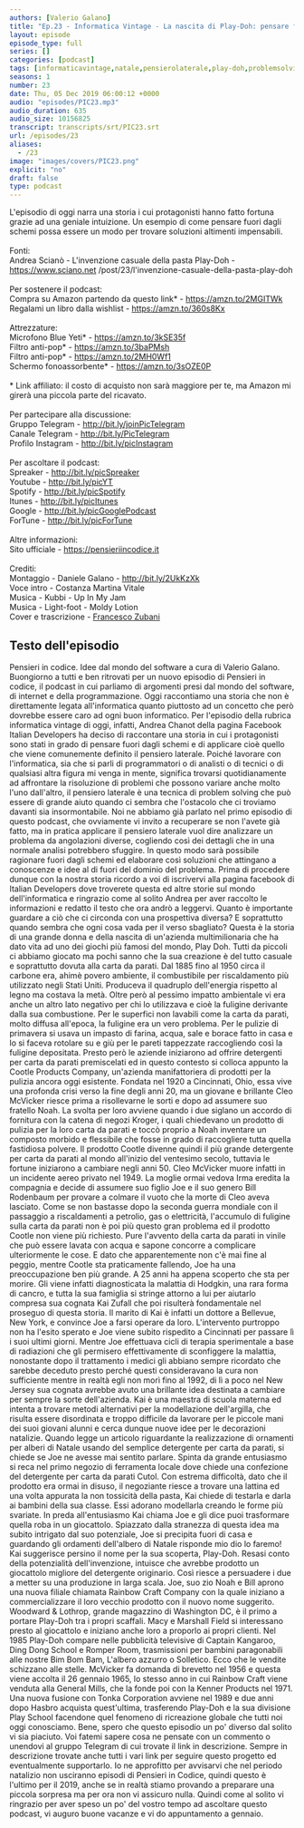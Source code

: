 ```yaml
---
authors: [Valerio Galano]
title: "Ep.23 - Informatica Vintage - La nascita di Play-Doh: pensare fuori dagli schemi"
layout: episode
episode_type: full
series: []
categories: [podcast]
tags: [informaticavintage,natale,pensierolaterale,play-doh,problemsolving]
seasons: 1
number: 23
date: Thu, 05 Dec 2019 06:00:12 +0000
audio: "episodes/PIC23.mp3"
audio_duration: 635
audio_size: 10156825
transcript: transcripts/srt/PIC23.srt
url: /episodes/23
aliases: 
  - /23
image: "images/covers/PIC23.png"
explicit: "no"
draft: false
type: podcast
---
```

L'episodio di oggi narra una storia i cui protagonisti hanno fatto fortuna grazie ad una geniale intuizione. Un esempio di come pensare fuori dagli schemi possa essere un modo per trovare soluzioni altimenti impensabili.<br /><br />Fonti:<br />Andrea Scianò - L'invenzione casuale della pasta Play-Doh - <a href="https://www.sciano.net" rel="noopener">https://www.sciano.net</a> /post/23/l'invenzione-casuale-della-pasta-play-doh <br /><br />Per sostenere il podcast:<br />Compra su Amazon partendo da questo link* - <a href="https://amzn.to/2MGITWk" rel="noopener">https://amzn.to/2MGITWk</a>  <br />Regalami un libro dalla wishlist - <a href="https://amzn.to/360s8Kx" rel="noopener">https://amzn.to/360s8Kx</a> <br /><br />Attrezzature:<br />Microfono Blue Yeti* - <a href="https://amzn.to/3kSE35f" rel="noopener">https://amzn.to/3kSE35f</a>  <br />Filtro anti-pop* - <a href="https://amzn.to/3baPMsh" rel="noopener">https://amzn.to/3baPMsh</a>  <br />Filtro anti-pop* - <a href="https://amzn.to/2MH0Wf1" rel="noopener">https://amzn.to/2MH0Wf1</a>  <br />Schermo fonoassorbente* - <a href="https://amzn.to/3sOZE0P" rel="noopener">https://amzn.to/3sOZE0P</a>  <br /><br />* Link affiliato: il costo di acquisto non sarà maggiore per te, ma Amazon mi girerà una piccola parte del ricavato. <br /><br />Per partecipare alla discussione:<br />Gruppo Telegram - <a href="http://bit.ly/joinPicTelegram" rel="noopener">http://bit.ly/joinPicTelegram</a> <br />Canale Telegram - <a href="http://bit.ly/PicTelegram" rel="noopener">http://bit.ly/PicTelegram</a> <br />Profilo Instagram - <a href="http://bit.ly/picInstagram" rel="noopener">http://bit.ly/picInstagram</a> <br /><br />Per ascoltare il podcast:<br />Spreaker - <a href="http://bit.ly/picSpreaker" rel="noopener">http://bit.ly/picSpreaker</a> <br />Youtube - <a href="http://bit.ly/picYT" rel="noopener">http://bit.ly/picYT</a> <br />Spotify - <a href="http://bit.ly/picSpotify" rel="noopener">http://bit.ly/picSpotify</a> <br />Itunes - <a href="http://bit.ly/picItunes" rel="noopener">http://bit.ly/picItunes</a> <br />Google - <a href="http://bit.ly/picGooglePodcast" rel="noopener">http://bit.ly/picGooglePodcast</a> <br />ForTune - <a href="http://bit.ly/picForTune" rel="noopener">http://bit.ly/picForTune</a> <br /><br />Altre informazioni:<br />Sito ufficiale - <a href="https://pensieriincodice.it" rel="noopener">https://pensieriincodice.it</a> <br /><br />Crediti:<br />Montaggio - Daniele Galano - <a href="http://bit.ly/2UkKzXk" rel="noopener">http://bit.ly/2UkKzXk</a> <br />Voce intro - Costanza Martina Vitale<br />Musica - Kubbi - Up In My Jam<br />Musica - Light-foot - Moldy Lotion<br />Cover e trascrizione - <a href="https://it.linkedin.com/in/francesco-zubani-5957081a6" rel="noopener">Francesco Zubani</a>

<!-- more -->

## Testo dell'episodio

Pensieri in codice. Idee dal mondo del software a cura di Valerio Galano.
Buongiorno a tutti e ben ritrovati per un nuovo episodio di Pensieri in codice,
il podcast in cui parliamo di argomenti presi dal mondo del software, di internet e della
programmazione. Oggi raccontiamo una storia che non è direttamente legata all'informatica quanto
piuttosto ad un concetto che però dovrebbe essere caro ad ogni buon informatico. Per
l'episodio della rubrica informatica vintage di oggi, infatti, Andrea Chanot della pagina
Facebook Italian Developers ha deciso di raccontare una storia in cui i protagonisti sono stati in
grado di pensare fuori dagli schemi e di applicare cioè quello che viene comunemente definito il
pensiero laterale. Poiché lavorare con l'informatica, sia che si parli di programmatori o di analisti
o di tecnici o di qualsiasi altra figura mi venga in mente, significa trovarsi quotidianamente ad
affrontare la risoluzione di problemi che possono variare anche molto l'uno dall'altro, il pensiero
laterale è una tecnica di problem solving che può essere di grande aiuto quando ci sembra che
l'ostacolo che ci troviamo davanti sia insormontabile. Noi ne abbiamo già parlato nel primo episodio
di questo podcast, che ovviamente vi invito a recuperare se non l'avete già fatto, ma in
pratica applicare il pensiero laterale vuol dire analizzare un problema da angolazioni diverse,
cogliendo così dei dettagli che in una normale analisi potrebbero sfuggire. In questo modo sarà
possibile ragionare fuori dagli schemi ed elaborare così soluzioni che attingano a conoscenze e idee
al di fuori del dominio del problema. Prima di procedere dunque con la nostra storia ricordo
a voi di iscrivervi alla pagina facebook di Italian Developers dove troverete questa ed altre
storie sul mondo dell'informatica e ringrazio come al solito Andrea per aver raccolto le
informazioni e redatto il testo che ora andrò a leggervi. Quanto è importante guardare a ciò
che ci circonda con una prospettiva diversa? E soprattutto quando sembra che ogni cosa vada
per il verso sbagliato? Questa è la storia di una grande donna e della nascita di un'azienda
multimilionaria che ha dato vita ad uno dei giochi più famosi del mondo, Play Doh. Tutti da piccoli
ci abbiamo giocato ma pochi sanno che la sua creazione è del tutto casuale e soprattutto
dovuta alla carta da parati. Dal 1885 fino al 1950 circa il carbone era, ahimè povero ambiente,
il combustibile per riscaldamento più utilizzato negli Stati Uniti. Produceva il quadruplo dell'energia
rispetto al legno ma costava la metà. Oltre però al pessimo impatto ambientale vi era anche un altro
lato negativo per chi lo utilizzava e cioè la fuligine derivante dalla sua combustione. Per
le superfici non lavabili come la carta da parati, molto diffusa all'epoca, la fuligine era un vero
problema. Per le pulizie di primavera si usava un impasto di farina, acqua, sale e borace fatto in
casa e lo si faceva rotolare su e giù per le pareti tappezzate raccogliendo così la fuligine
depositata. Presto però le aziende iniziarono ad offrire detergenti per carta da parati premiscelati
ed in questo contesto si colloca appunto la Cootle Products Company, un'azienda manifattoriera
di prodotti per la pulizia ancora oggi esistente. Fondata nel 1920 a Cincinnati, Ohio, essa vive
una profonda crisi verso la fine degli anni 20, ma un giovane e brillante Cleo McVicker riesce
prima a risollevarne le sorti e dopo ad assumere suo fratello Noah. La svolta per loro avviene
quando i due siglano un accordo di fornitura con la catena di negozi Kroger, i quali chiedevano
un prodotto di pulizia per la loro carta da parati e toccò proprio a Noah inventare un composto morbido
e flessibile che fosse in grado di raccogliere tutta quella fastidiosa polvere. Il prodotto
Cootle divenne quindi il più grande detergente per carta da parati al mondo all'inizio del ventesimo
secolo, tuttavia le fortune iniziarono a cambiare negli anni 50. Cleo McVicker muore infatti in un
incidente aereo privato nel 1949. La moglie ormai vedova Irma eredita la compagnia e decide di
assumere suo figlio Joe e il suo genero Bill Rodenbaum per provare a colmare il vuoto che la
morte di Cleo aveva lasciato. Come se non bastasse dopo la seconda guerra mondiale con il passaggio
a riscaldamenti a petrolio, gas o elettricità, l'accumulo di fuligine sulla carta da parati non
è poi più questo gran problema ed il prodotto Cootle non viene più richiesto. Pure l'avvento
della carta da parati in vinile che può essere lavata con acqua e sapone concorre a complicare
ulteriormente le cose. E dato che apparentemente non c'è mai fine al peggio, mentre Cootle sta
praticamente fallendo, Joe ha una preoccupazione ben più grande. A 25 anni ha appena scoperto che
sta per morire. Gli viene infatti diagnosticata la malattia di Hodgkin, una rara forma di cancro,
e tutta la sua famiglia si stringe attorno a lui per aiutarlo compresa sua cognata Kai Zufall
che poi risulterà fondamentale nel proseguo di questa storia. Il marito di Kai è infatti un
dottore a Bellevue, New York, e convince Joe a farsi operare da loro. L'intervento purtroppo
non ha l'esito sperato e Joe viene subito rispedito a Cincinnati per passare lì i suoi ultimi giorni.
Mentre Joe effettuava cicli di terapia sperimentale a base di radiazioni che gli
permisero effettivamente di sconfiggere la malattia, nonostante dopo il trattamento i
medici gli abbiano sempre ricordato che sarebbe deceduto presto perché questi consideravano la
cura non sufficiente mentre in realtà egli non morì fino al 1992, di lì a poco nel New Jersey
sua cognata avrebbe avuto una brillante idea destinata a cambiare per sempre la sorte
dell'azienda. Kai è una maestra di scuola materna ed intenta a trovare metodi alternativi per la
modellazione dell'argilla, che risulta essere disordinata e troppo difficile da lavorare per
le piccole mani dei suoi giovani alunni e cerca dunque nuove idee per le decorazioni natalizie.
Quando legge un articolo riguardante la realizzazione di ornamenti per alberi di
Natale usando del semplice detergente per carta da parati, si chiede se Joe ne avesse mai sentito
parlare. Spinta da grande entusiasmo si reca nel primo negozio di ferramenta locale dove chiede
una confezione del detergente per carta da parati Cutol. Con estrema difficoltà, dato che il prodotto
era ormai in disuso, il negoziante riesce a trovare una lattina ed una volta appurata la non
tossicità della pasta, Kai chiede di testarla e darla ai bambini della sua classe. Essi adorano
modellarla creando le forme più svariate. In preda all'entusiasmo Kai chiama Joe e gli dice
puoi trasformare quella roba in un giocattolo. Spiazzato dalla stranezza di questa idea ma
subito intrigato dal suo potenziale, Joe si precipita fuori di casa e guardando gli
ordamenti dell'albero di Natale risponde mio dio lo faremo! Kai suggerisce persino il nome per la
sua scoperta, Play-Doh. Resasi conto della potenzialità dell'invenzione, intuisce che
avrebbe prodotto un giocattolo migliore del detergente originario. Così riesce a persuadere
i due a metter su una produzione in larga scala. Joe, suo zio Noah e Bill aprono una nuova filiale
chiamata Rainbow Craft Company con la quale iniziano a commercializzare il loro vecchio
prodotto con il nuovo nome suggerito. Woodward & Lothrop, grande magazzino di Washington DC,
è il primo a portare Play-Doh tra i propri scaffali. Macy e Marshall Field si interessano
presto al giocattolo e iniziano anche loro a proporlo ai propri clienti. Nel 1985 Play-Doh
compare nelle pubblicità televisive di Captain Kangaroo, Ding Dong School e Romper Room,
trasmissioni per bambini paragonabili alle nostre Bim Bom Bam, L'albero azzurro o Solletico. Ecco
che le vendite schizzano alle stelle. McVicker fa domanda di brevetto nel 1956 e questa viene
accolta il 26 gennaio 1965, lo stesso anno in cui Rainbow Craft viene venduta alla General Mills,
che la fonde poi con la Kenner Products nel 1971. Una nuova fusione con Tonka Corporation avviene
nel 1989 e due anni dopo Hasbro acquista quest'ultima, trasferendo Play-Doh e la sua
divisione Play School facendone quel fenomeno di ricreazione globale che tutti noi oggi conosciamo.
Bene, spero che questo episodio un po' diverso dal solito vi sia piaciuto. Voi fatemi sapere
cosa ne pensate con un commento o unendovi al gruppo Telegram di cui trovate il link in
descrizione. Sempre in descrizione trovate anche tutti i vari link per seguire questo progetto ed
eventualmente supportarlo. Io ne approfitto per avvisarvi che nel periodo natalizio non
usciranno episodi di Pensieri in Codice, quindi questo è l'ultimo per il 2019,
anche se in realtà stiamo provando a preparare una piccola sorpresa ma per ora non vi assicuro
nulla. Quindi come al solito vi ringrazio per aver speso un po' del vostro tempo ad
ascoltare questo podcast, vi auguro buone vacanze e vi do appuntamento a gennaio.

